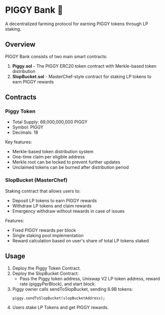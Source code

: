 # PIGGY Bank 🐷

A decentralized farming protocol for earning PIGGY tokens through LP staking.

## Overview

PIGGY Bank consists of two main smart contracts:

1. **Piggy.sol** - The PIGGY ERC20 token contract with Merkle-based token distribution
2. **SlopBucket.sol** - MasterChef-style contract for staking LP tokens to earn PIGGY rewards

## Contracts

### Piggy Token

- Total Supply: 69,000,000,000 PIGGY
- Symbol: PIGGY
- Decimals: 18

Key features:
- Merkle-based token distribution system
- One-time claim per eligible address
- Merkle root can be locked to prevent further updates
- Unclaimed tokens can be burned after distribution period

### SlopBucket (MasterChef)

Staking contract that allows users to:
- Deposit LP tokens to earn PIGGY rewards
- Withdraw LP tokens and claim rewards
- Emergency withdraw without rewards in case of issues

Features:
- Fixed PIGGY rewards per block
- Single staking pool implementation
- Reward calculation based on user's share of total LP tokens staked

## Usage

1. Deploy the Piggy Token Contract.
2. Deploy the SlopBucket Contract:
    - Pass the Piggy token address, Uniswap V2 LP token address, reward rate (piggyPerBlock), and start block.
3. Piggy owner calls sendToSlopBucket, sending 6.9B tokens:
    ```solidity
    piggy.sendToSlopBucket(slopBucketAddress);
    ```
4. Users stake LP Tokens and get PIGGY rewards.